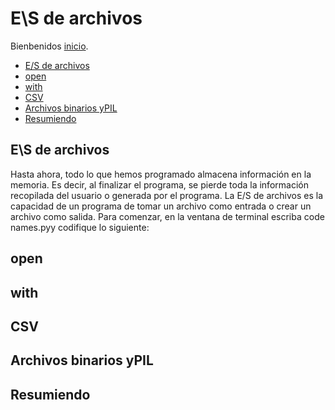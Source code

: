 # E\S de archivos

Bienbenidos [inicio](/README.md).

- [E/S de archivos](#es-de-archivos)
- [open](#open)
- [with](#with)
- [CSV](#csv)
- [Archivos binarios yPIL](#archivos-binarios-ypil)
- [Resumiendo](#resumiendo)

## E\S de archivos
Hasta ahora, todo lo que hemos programado almacena información en la memoria. Es decir, al finalizar el programa, se pierde toda la información recopilada del usuario o generada por el programa.
La E/S de archivos es la capacidad de un programa de tomar un archivo como entrada o crear un archivo como salida.
Para comenzar, en la ventana de terminal escriba code names.pyy codifique lo siguiente:


## open
## with
## CSV
## Archivos binarios yPIL
## Resumiendo